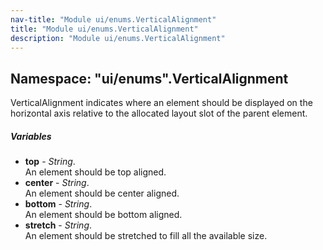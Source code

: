 ```yaml
---
nav-title: "Module ui/enums.VerticalAlignment"
title: "Module ui/enums.VerticalAlignment"
description: "Module ui/enums.VerticalAlignment"
---
```

## Namespace: "ui/enums".VerticalAlignment
VerticalAlignment indicates where an element should be displayed on the horizontal axis relative to the allocated layout slot of the parent element.

##### Variables
 - **top** - _String_.    
  An element should be top aligned.
 - **center** - _String_.    
  An element should be center aligned.
 - **bottom** - _String_.    
  An element should be bottom aligned.
 - **stretch** - _String_.    
  An element should be stretched to fill all the available size.